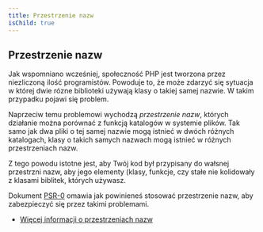 ```yaml
---
title: Przestrzenie nazw
isChild: true
---
```


## Przestrzenie nazw

Jak wspomniano wcześniej, społeczność PHP jest tworzona przez niezliczoną ilość programistów. Powoduje to, że może
zdarzyć się sytuacja w której dwie rózne biblioteki używają klasy o takiej samej nazwie. W takim przypadku pojawi się
problem.

Naprzeciw temu problemowi wychodzą _przestrzenie nazw_, których działanie można porównać z funkcją katalogów w systemie
plików. Tak samo jak dwa pliki o tej samej nazwie mogą istnieć w dwóch różnych katalogach, klasy o takich samych
nazwach mogą istnieć w różnych przestrzeniach nazw.

Z tego powodu istotne jest, aby Twój kod był przypisany do wałsnej przestrzni nazw, aby jego elementy (klasy, funkcje,
czy stałe nie kolidowały z klasami biblitek, których używasz.

Dokument [PSR-0][psr0] omawia jak powinieneś stosować przestrzenie nazw, aby zabezpieczyć się przez takimi problemami.

* [Więcej informacji o przestrzeniach nazw][namespaces]

[namespaces]: http://php.net/manual/pl/language.namespaces.php
[psr0]: https://github.com/php-fig/fig-standards/blob/master/accepted/PSR-0.md
